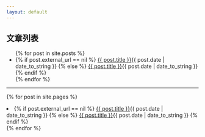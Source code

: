 ```yaml
---
layout: default
---
```


<h2 id="top-title">文章列表</h2>
<ul>
{% for post in site.posts %}
  <li class="post-{{ post.category }}">
  {% if post.external_url == nil %}
    <a href="{{ post.url }}">{{ post.title }}</a><abbr>{{ post.date | date_to_string }}</abbr>
  {% else %}
    <a href="{{ post.external_url }}">{{ post.title }}</a><abbr>{{ post.date | date_to_string }}</abbr>
  {% endif %}
  </li>
{% endfor %}
</ul>

-------------------------
{% for post in site.pages %}
  <li class="post-{{ post.category }}">
  {% if post.external_url == nil %}
    <a href="{{ post.url }}">{{ post.title }}</a><abbr>{{ post.date | date_to_string }}</abbr>
  {% else %}
    <a href="{{ post.external_url }}">{{ post.title }}</a><abbr>{{ post.date | date_to_string }}</abbr>
  {% endif %}
  </li>
{% endfor %}
</ul>